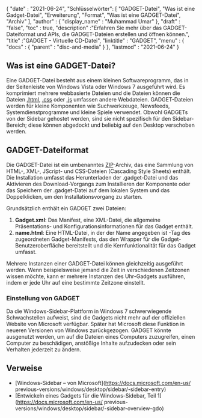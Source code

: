 {
  "date" : "2021-06-24",
"Schlüsselwörter": [ "GADGET-Datei", "Was ist eine Gadget-Datei", "Erweiterung", "Format", "Was ist eine GADGET-Datei", "Archiv" ],
  "author" : {
    "display_name" : "Muhammad Umar"
},
  "draft" : "false",
   "toc" : true,
  "description" :"Erfahren Sie mehr über das GADGET-Dateiformat und APIs, die GADGET-Dateien erstellen und öffnen können.",
  "title" :"GADGET - Virtuelle CD-Datei",
  "linktitle" : "GADGET",
  "menu" : {
    "docs" : {
      "parent" : "disc-and-media"
}
},
  "lastmod" : "2021-06-24"
}

## Was ist eine GADGET-Datei?

Eine GADGET-Datei besteht aus einem kleinen Softwareprogramm, das in der Seitenleiste von Windows Vista oder Windows 7 ausgeführt wird. Es komprimiert mehrere webbasierte Dateien und die Dateien können die Dateien [.html](/de/web/html/), [.css](/de/web/css/) oder [.js](/de/web/js/) umfassen andere Webdateien. GADGET-Dateien werden für kleine Komponenten wie Suchwerkzeuge, Newsfeeds, Systemdienstprogramme und kleine Spiele verwendet. Obwohl GADGETs von der Sidebar gehostet werden, sind sie nicht spezifisch für den Sidebar-Bereich; diese können abgedockt und beliebig auf den Desktop verschoben werden.

## GADGET-Dateiformat

Die GADGET-Datei ist ein umbenanntes [ZIP](/de/compression/zip/)-Archiv, das eine Sammlung von HTML-, XML-, JScript- und CSS-Dateien (Cascading Style Sheets) enthält. Die Installation umfasst das Herunterladen der .gadget-Datei und das Aktivieren des Download-Vorgangs zum Installieren der Komponente oder das Speichern der .gadget-Datei auf dem lokalen System und das Doppelklicken, um den Installationsvorgang zu starten.

Grundsätzlich enthält ein GADGET zwei Dateien:

1. **Gadget.xml**: Das Manifest, eine XML-Datei, die allgemeine Präsentations- und Konfigurationsinformationen für das Gadget enthält.
2. **name.html**: Eine HTML-Datei, in der der Name angegeben ist<name> -Tag des zugeordneten Gadget-Manifests, das den Wrapper für die Gadget-Benutzeroberfläche bereitstellt und die Kernfunktionalität für das Gadget umfasst.

Mehrere Instanzen einer GADGET-Datei können gleichzeitig ausgeführt werden. Wenn beispielsweise jemand die Zeit in verschiedenen Zeitzonen wissen möchte, kann er mehrere Instanzen des Uhr-Gadgets ausführen, indem er jede Uhr auf eine bestimmte Zeitzone einstellt.

### Einstellung von GADGET

Da die Windows-Sidebar-Plattform in Windows 7 schwerwiegende Schwachstellen aufweist, sind die Gadgets nicht mehr auf der offiziellen Website von Microsoft verfügbar. Später hat Microsoft diese Funktion in neueren Versionen von Windows zurückgezogen. GADGET könnte ausgenutzt werden, um auf die Dateien eines Computers zuzugreifen, einen Computer zu beschädigen, anstößige Inhalte aufzudecken oder sein Verhalten jederzeit zu ändern.

## Verweise

* [Windows-Sidebar – von Microsoft](https://docs.microsoft.com/en-us/ previous-versions/windows/desktop/sidebar/-sidebar-entry)
* [Entwickeln eines Gadgets für die Windows-Sidebar, Teil 1](https://docs.microsoft.com/en-us/ previous-versions/windows/desktop/sidebar/-sidebar-overview-gdo)

